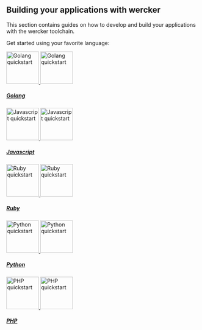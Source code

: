 ## Building your applications with wercker

This section contains guides on how to develop and build your applications with
the wercker toolchain.

Get started using your favorite language:

<section class="flex-outer quickstart-links">
  <div class="flex-inner">
    <div class="quickstart-links-holder">
      <a href="/quickstarts/building/golang.html" class="quickstart-links-item" id="quickstart-link-golang">
        <span class="quickstart-logo">
          <img src="/images/quickstarts-golang.png" width="85" height="85" alt="Golang quickstart">
          <img src="/images/quickstarts-golang.png" width="85" height="85" alt="Golang quickstart">
        </span>
        <h5>Golang</h5>
      </a>
      <a href="/quickstarts/building/javascript.html" class="quickstart-links-item" id="quickstart-link-javascript">
        <span class="quickstart-logo">
          <img src="/images/quickstarts-javascript.png" width="85" height="85" alt="Javascript quickstart">
          <img src="/images/quickstarts-javascript.png" width="85" height="85" alt="Javascript quickstart">
        </span>
        <h5>Javascript</h5>
      </a>
      <a href="/quickstarts/building/ruby.html" class="quickstart-links-item" id="quickstart-link-ruby">
        <span class="quickstart-logo">
          <img src="/images/quickstarts-ruby.png" width="85" height="85" alt="Ruby quickstart">
          <img src="/images/quickstarts-ruby.png" width="85" height="85" alt="Ruby quickstart">
        </span>
        <h5>Ruby</h5>
      </a>
      <a href="/quickstarts/building/python.html" class="quickstart-links-item" id="quickstart-link-python">
        <span class="quickstart-logo">
          <img src="/images/quickstarts-python.png" width="85" height="85" alt="Python quickstart">
          <img src="/images/quickstarts-python.png" width="85" height="85" alt="Python quickstart">
        </span>
        <h5>Python</h5>
      </a>
      <a href="/quickstarts/building/php.html" class="quickstart-links-item" id="quickstart-link-php">
        <span class="quickstart-logo">
          <img src="/images/quickstarts-php.png" width="85" height="85" alt="PHP quickstart">
          <img src="/images/quickstarts-php.png" width="85" height="85" alt="PHP quickstart">
        </span>
        <h5>PHP</h5>
      </a>
    </div>
  </div>
</section>
